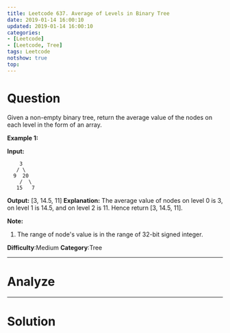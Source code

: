 ```yaml
---
title: Leetcode 637. Average of Levels in Binary Tree
date: 2019-01-14 16:00:10
updated: 2019-01-14 16:00:10
categories: 
- [Leetcode]
- [Leetcode, Tree]
tags: Leetcode
notshow: true
top:
---
```


# Question

Given a non-empty binary tree, return the average value of the nodes on each level in the form of an array.

**Example 1:**  

**Input:**

```
    3
   / \
  9  20
    /  \
   15   7

```

**Output:** [3, 14.5, 11]
**Explanation:**
The average value of nodes on level 0 is 3,  on level 1 is 14.5, and on level 2 is 11. Hence return [3, 14.5, 11].

**Note:**  

1. The range of node's value is in the range of 32-bit signed integer.

**Difficulty**:Medium
**Category**:Tree

<!-- more -->

------------

# Analyze

------------

# Solution

<!-- TODO: Do this question tomorrow -->

```cpp

```

<!-- 
------------

# Leetcode Question Summary


------------ -->
